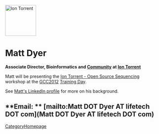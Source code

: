 
<div class='right'><a href='http://lifetech.com'><img src="/src/Events/GCC2012/Sponsorships/IonTorrentLogo320.png" alt="Ion Torrent" height="100" /></a></div>

# Matt Dyer

**Associate Director, Bioinformatics and [Community](http://ioncommunity.iontorrent.com/) at [Ion Torrent](http://lifetech.com)**

Matt will be presenting the [Ion Torrent - Open Source Sequencing](/src/Events/GCC2012/TrainingDay/index.md#ws10) workshop at the [GCC2012](/src/Events/GCC2012/index.md) [Training Day](/src/Events/GCC2012/TrainingDay/index.md).  

See [Matt's LinkedIn profile](http://www.linkedin.com/pub/matt-dyer/b/298/228) for more on his background.

**Email: ** [mailto:Matt DOT Dyer AT lifetech DOT com](Matt DOT Dyer AT lifetech DOT com)
----
[CategoryHomepage](/src/CategoryHomepage/index.md)
